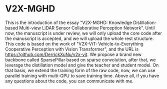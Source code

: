 # V2X-MGHD
This is the introduction of the essay "V2X-MGHD: Knowledge Distillation-based Multi-view LiDAR Sensor Collaborative Perception Network". Until now, the manuscript is under review, we will only upload the core code after the manuscript is accepted, and we will upload the whole rest structure. This code is based on the work of "V2X-ViT: Vehicle-to-Everything Cooperative Perception with Vision Transformer", and the URL is https://github.com/DerrickXuNu/v2x-vit. We propose a brand new backbone called SparsePillar based on sparse convolution, after that, we leverage the distillation model and give the teacher and student model. On that basis, we extend the training form of the raw code, now, we can use parallel training with multi-GPU to save training time. 
Above all, if you have any questions about the code, you can communicate with me.
